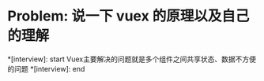 # Problem: 说一下 vuex 的原理以及自己的理解

*[interview]: start
Vuex主要解决的问题就是多个组件之间共享状态、数据不方便的问题
*[interview]: end
